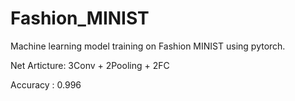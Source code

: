 # Fashion_MINIST
 Machine learning model training on Fashion MINIST using pytorch.
 
 Net Articture: 3Conv + 2Pooling + 2FC
 
 Accuracy : 0.996
